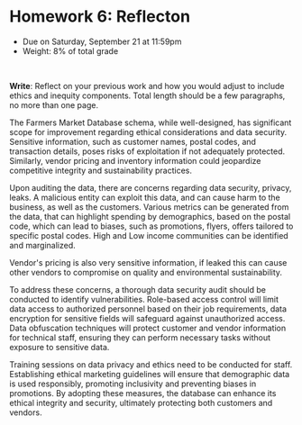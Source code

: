 # Homework 6: Reflecton

- Due on Saturday, September 21 at 11:59pm
- Weight: 8% of total grade

<br>

**Write**: Reflect on your previous work and how you would adjust to include ethics and inequity components. Total length should be a few paragraphs, no more than one page.

The Farmers Market Database schema, while well-designed, has significant scope for improvement regarding ethical considerations and data security.
Sensitive information, such as customer names, postal codes, and transaction details, poses risks of exploitation if not adequately protected. Similarly, vendor pricing and inventory information could jeopardize competitive integrity and sustainability practices.

Upon auditing the data, there are concerns regarding data security, privacy, leaks. A malicious entity can exploit this data, and can cause harm to the business, as well as the customers.
Various metrics can be generated from the data, that can highlight spending by demographics, based on the postal code, which can lead to biases, such as promotions, flyers, offers tailored to specific postal codes. High and Low income communities can be identified and marginalized.

Vendor's pricing is also very sensitive information, if leaked this can cause other vendors to compromise on quality and environmental sustainability.

To address these concerns, a thorough data security audit should be conducted to identify vulnerabilities. Role-based access control will limit data access to authorized personnel based on their job requirements, data encryption for sensitive fields will safeguard against unauthorized access. Data obfuscation techniques will protect customer and vendor information for technical staff, ensuring they can perform necessary tasks without exposure to sensitive data.

Training sessions on data privacy and ethics need to be conducted for staff. Establishing ethical marketing guidelines will ensure that demographic data is used responsibly, promoting inclusivity and preventing biases in promotions. By adopting these measures, the database can enhance its ethical integrity and security, ultimately protecting both customers and vendors.
